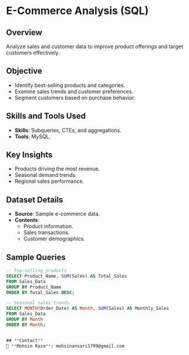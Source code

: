 
# **E-Commerce Analysis (SQL)**  

## **Overview**  
Analyze sales and customer data to improve product offerings and target customers effectively.  

## **Objective**  
- Identify best-selling products and categories.  
- Examine sales trends and customer preferences.  
- Segment customers based on purchase behavior.  

## **Skills and Tools Used**  
- **Skills**: Subqueries, CTEs, and aggregations.  
- **Tools**: MySQL.  

## **Key Insights**  
- Products driving the most revenue.  
- Seasonal demand trends.  
- Regional sales performance.  

## **Dataset Details**  
- **Source**: Sample e-commerce data.  
- **Contents**:  
  - Product information.  
  - Sales transactions.  
  - Customer demographics.  

## **Sample Queries**  
```sql
-- Top-selling products
SELECT Product_Name, SUM(Sales) AS Total_Sales
FROM Sales_Data
GROUP BY Product_Name
ORDER BY Total_Sales DESC;

-- Seasonal sales trends
SELECT MONTH(Order_Date) AS Month, SUM(Sales) AS Monthly_Sales
FROM Sales_Data
GROUP BY Month
ORDER BY Month;


## **Contact**  
📧 **Mohsin Raza**: mohsinansari1799@gmail.com
